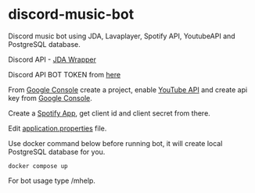 # discord-music-bot

Discord music bot using JDA, Lavaplayer, Spotify API, YoutubeAPI and PostgreSQL database.

Discord API - [JDA Wrapper](https://github.com/DV8FromTheWorld/JDA)

Discord API BOT TOKEN from [here](https://discord.com/developers/applications)

From [Google Console](https://console.cloud.google.com/apis/dashboard) create a project, enable [YouTube API](https://developers.google.com/youtube/v3) and create api key from [Google Console](https://console.cloud.google.com/apis/dashboard).

Create a [Spotify App](https://developer.spotify.com/dashboard/applications), get client id and client secret from there.

Edit [application.properties](https://github.com/Glaxier0/discord-music-bot/blob/Main/src/main/resources/application.yaml) file.

Use docker command below before running bot, it will create local PostgreSQL database for you.
```
docker compose up
```

For bot usage type /mhelp.
